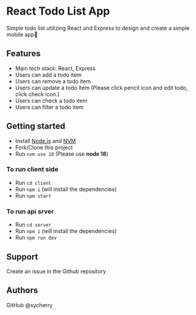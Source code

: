 # React Todo List App

Simple todo list utilizing React and Express to design and create a simple mobile app🌈

## Features

- Main tech stack: React, Express
- Users can add a todo item
- Users can remove a todo item
- Users can update a todo item (Please click pencil icon and edit todo, click check icon.)
- Users can check a todo item
- Users can filter a todo item

## Getting started

- Install [Node.js](https://nodejs.org/en/download/) and [NVM](https://github.com/nvm-sh/nvm#installing-and-updating)
- Fork/Clone this project
- Run `nvm use 18` (Please use **node 18**)

### To run client side

- Run `cd client`
- Run `npm i` (will install the dependencies)
- Run `npm start`

### To run api srver

- Run `cd server`
- Run `npm i` (will install the dependencies)
- Run `npm run dev` 

## Support
Create an issue in the Github repository

## Authors
GitHub @sycherry
